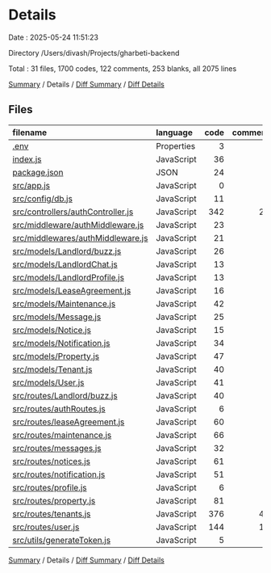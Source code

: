 # Details

Date : 2025-05-24 11:51:23

Directory /Users/divash/Projects/gharbeti-backend

Total : 31 files,  1700 codes, 122 comments, 253 blanks, all 2075 lines

[Summary](results.md) / Details / [Diff Summary](diff.md) / [Diff Details](diff-details.md)

## Files
| filename | language | code | comment | blank | total |
| :--- | :--- | ---: | ---: | ---: | ---: |
| [.env](/.env) | Properties | 3 | 3 | 4 | 10 |
| [index.js](/index.js) | JavaScript | 36 | 0 | 5 | 41 |
| [package.json](/package.json) | JSON | 24 | 0 | 1 | 25 |
| [src/app.js](/src/app.js) | JavaScript | 0 | 0 | 1 | 1 |
| [src/config/db.js](/src/config/db.js) | JavaScript | 11 | 0 | 3 | 14 |
| [src/controllers/authController.js](/src/controllers/authController.js) | JavaScript | 342 | 20 | 38 | 400 |
| [src/middleware/authMiddleware.js](/src/middleware/authMiddleware.js) | JavaScript | 23 | 4 | 8 | 35 |
| [src/middlewares/authMiddleware.js](/src/middlewares/authMiddleware.js) | JavaScript | 21 | 0 | 4 | 25 |
| [src/models/Landlord/buzz.js](/src/models/Landlord/buzz.js) | JavaScript | 26 | 0 | 3 | 29 |
| [src/models/LandlordChat.js](/src/models/LandlordChat.js) | JavaScript | 13 | 0 | 3 | 16 |
| [src/models/LandlordProfile.js](/src/models/LandlordProfile.js) | JavaScript | 13 | 0 | 3 | 16 |
| [src/models/LeaseAgreement.js](/src/models/LeaseAgreement.js) | JavaScript | 16 | 0 | 3 | 19 |
| [src/models/Maintenance.js](/src/models/Maintenance.js) | JavaScript | 42 | 0 | 4 | 46 |
| [src/models/Message.js](/src/models/Message.js) | JavaScript | 25 | 0 | 3 | 28 |
| [src/models/Notice.js](/src/models/Notice.js) | JavaScript | 15 | 0 | 3 | 18 |
| [src/models/Notification.js](/src/models/Notification.js) | JavaScript | 34 | 1 | 3 | 38 |
| [src/models/Property.js](/src/models/Property.js) | JavaScript | 47 | 0 | 3 | 50 |
| [src/models/Tenant.js](/src/models/Tenant.js) | JavaScript | 40 | 1 | 4 | 45 |
| [src/models/User.js](/src/models/User.js) | JavaScript | 41 | 1 | 4 | 46 |
| [src/routes/Landlord/buzz.js](/src/routes/Landlord/buzz.js) | JavaScript | 40 | 2 | 7 | 49 |
| [src/routes/authRoutes.js](/src/routes/authRoutes.js) | JavaScript | 6 | 0 | 3 | 9 |
| [src/routes/leaseAgreement.js](/src/routes/leaseAgreement.js) | JavaScript | 60 | 4 | 11 | 75 |
| [src/routes/maintenance.js](/src/routes/maintenance.js) | JavaScript | 66 | 4 | 10 | 80 |
| [src/routes/messages.js](/src/routes/messages.js) | JavaScript | 32 | 2 | 7 | 41 |
| [src/routes/notices.js](/src/routes/notices.js) | JavaScript | 61 | 6 | 7 | 74 |
| [src/routes/notification.js](/src/routes/notification.js) | JavaScript | 51 | 4 | 9 | 64 |
| [src/routes/profile.js](/src/routes/profile.js) | JavaScript | 6 | 2 | 4 | 12 |
| [src/routes/property.js](/src/routes/property.js) | JavaScript | 81 | 5 | 12 | 98 |
| [src/routes/tenants.js](/src/routes/tenants.js) | JavaScript | 376 | 47 | 53 | 476 |
| [src/routes/user.js](/src/routes/user.js) | JavaScript | 144 | 16 | 27 | 187 |
| [src/utils/generateToken.js](/src/utils/generateToken.js) | JavaScript | 5 | 0 | 3 | 8 |

[Summary](results.md) / Details / [Diff Summary](diff.md) / [Diff Details](diff-details.md)